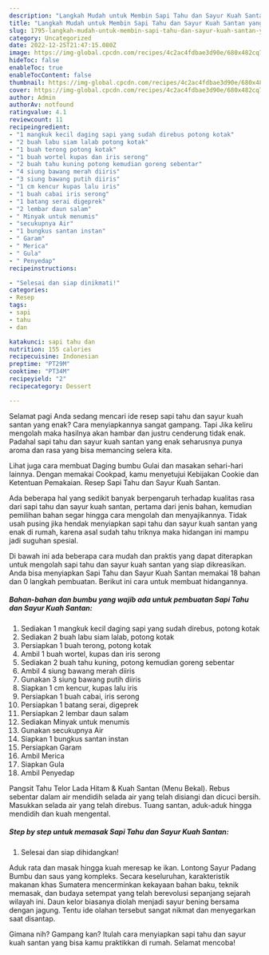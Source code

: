 ```yaml
---
description: "Langkah Mudah untuk Membin Sapi Tahu dan Sayur Kuah Santan yang Lezat"
title: "Langkah Mudah untuk Membin Sapi Tahu dan Sayur Kuah Santan yang Lezat"
slug: 1795-langkah-mudah-untuk-membin-sapi-tahu-dan-sayur-kuah-santan-yang-lezat
category: Uncategorized
date: 2022-12-25T21:47:15.080Z
image: https://img-global.cpcdn.com/recipes/4c2ac4fdbae3d90e/680x482cq70/sapi-tahu-dan-sayur-kuah-santan-foto-resep-utama.jpg
hideToc: false
enableToc: true
enableTocContent: false
thumbnail: https://img-global.cpcdn.com/recipes/4c2ac4fdbae3d90e/680x482cq70/sapi-tahu-dan-sayur-kuah-santan-foto-resep-utama.jpg
cover: https://img-global.cpcdn.com/recipes/4c2ac4fdbae3d90e/680x482cq70/sapi-tahu-dan-sayur-kuah-santan-foto-resep-utama.jpg
author: Admin
authorAv: notfound
ratingvalue: 4.1
reviewcount: 11
recipeingredient:
- "1 mangkuk kecil daging sapi yang sudah direbus potong kotak"
- "2 buah labu siam lalab potong kotak"
- "1 buah terong potong kotak"
- "1 buah wortel kupas dan iris serong"
- "2 buah tahu kuning potong kemudian goreng sebentar"
- "4 siung bawang merah diiris"
- "3 siung bawang putih diiris"
- "1 cm kencur kupas lalu iris"
- "1 buah cabai iris serong"
- "1 batang serai digeprek"
- "2 lembar daun salam"
- " Minyak untuk menumis"
- "secukupnya Air"
- "1 bungkus santan instan"
- " Garam"
- " Merica"
- " Gula"
- " Penyedap"
recipeinstructions:

- "Selesai dan siap dinikmati!"
categories:
- Resep
tags:
- sapi
- tahu
- dan

katakunci: sapi tahu dan 
nutrition: 155 calories
recipecuisine: Indonesian
preptime: "PT29M"
cooktime: "PT34M"
recipeyield: "2"
recipecategory: Dessert

---
```



Selamat pagi Anda sedang mencari ide resep sapi tahu dan sayur kuah santan yang enak? Cara menyiapkannya sangat gampang. Tapi Jika keliru mengolah maka hasilnya akan hambar dan justru cenderung tidak enak. Padahal sapi tahu dan sayur kuah santan yang enak seharusnya punya aroma dan rasa yang bisa memancing selera kita.


Lihat juga cara membuat Daging bumbu Gulai dan masakan sehari-hari lainnya. Dengan memakai Cookpad, kamu menyetujui Kebijakan Cookie dan Ketentuan Pemakaian. Resep Sapi Tahu dan Sayur Kuah Santan.

Ada beberapa hal yang sedikit banyak berpengaruh terhadap kualitas rasa dari sapi tahu dan sayur kuah santan, pertama dari jenis bahan, kemudian pemilihan bahan segar hingga cara mengolah dan menyajikannya. Tidak usah pusing jika hendak menyiapkan sapi tahu dan sayur kuah santan yang enak di rumah, karena asal sudah tahu triknya maka hidangan ini mampu jadi suguhan spesial.


Di bawah ini ada beberapa cara mudah dan praktis yang dapat diterapkan untuk mengolah sapi tahu dan sayur kuah santan yang siap dikreasikan. Anda bisa menyiapkan Sapi Tahu dan Sayur Kuah Santan memakai 18 bahan dan 0 langkah pembuatan. Berikut ini cara untuk membuat hidangannya.

<!--inarticleads1-->

##### Bahan-bahan dan bumbu yang wajib ada untuk pembuatan Sapi Tahu dan Sayur Kuah Santan:

1. Sediakan 1 mangkuk kecil daging sapi yang sudah direbus, potong kotak
1. Sediakan 2 buah labu siam lalab, potong kotak
1. Persiapkan 1 buah terong, potong kotak
1. Ambil 1 buah wortel, kupas dan iris serong
1. Sediakan 2 buah tahu kuning, potong kemudian goreng sebentar
1. Ambil 4 siung bawang merah diiris
1. Gunakan 3 siung bawang putih diiris
1. Siapkan 1 cm kencur, kupas lalu iris
1. Persiapkan 1 buah cabai, iris serong
1. Persiapkan 1 batang serai, digeprek
1. Persiapkan 2 lembar daun salam
1. Sediakan  Minyak untuk menumis
1. Gunakan secukupnya Air
1. Siapkan 1 bungkus santan instan
1. Persiapkan  Garam
1. Ambil  Merica
1. Siapkan  Gula
1. Ambil  Penyedap


Pangsit Tahu Telor Lada Hitam &amp; Kuah Santan (Menu Bekal). Rebus sebentar dalam air mendidih selada air yang telah disiangi dan dicuci bersih. Masukkan selada air yang telah direbus. Tuang santan, aduk-aduk hingga mendidih dan kuah mengental. 

<!--inarticleads2-->

##### Step by step untuk memasak Sapi Tahu dan Sayur Kuah Santan:


1. Selesai dan siap dihidangkan!

Aduk rata dan masak hingga kuah meresap ke ikan. Lontong Sayur Padang Bumbu dan saus yang kompleks. Secara keseluruhan, karakteristik makanan khas Sumatera mencerminkan kekayaan bahan baku, teknik memasak, dan budaya setempat yang telah berevolusi sepanjang sejarah wilayah ini. Daun kelor biasanya diolah menjadi sayur bening bersama dengan jagung. Tentu ide olahan tersebut sangat nikmat dan menyegarkan saat disantap. 

Gimana nih? Gampang kan? Itulah cara menyiapkan sapi tahu dan sayur kuah santan yang bisa kamu praktikkan di rumah. Selamat mencoba!

